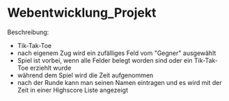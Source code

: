 # Webentwicklung_Projekt

Beschreibung:

- Tik-Tak-Toe
- nach eigenem Zug wird ein zufälliges Feld vom "Gegner" ausgewählt
- Spiel ist vorbei, wenn alle Felder belegt worden sind oder ein Tik-Tak-Toe erziehlt wurde
- während dem Spiel wird die Zeit aufgenommen
- nach der Runde kann man seinen Namen eintragen und es wird mit der Zeit in einer Highscore Liste angezeigt
